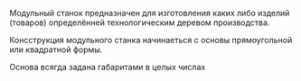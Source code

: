 Модульный станок предназначен для изготовления каких либо изделий (товаров) определённей технологическим деревом производства.

Консструкция модульного станка начинаеться с основы прямоугольной или квадратной формы. 


Основа всягда задана габаритами в целых числах
